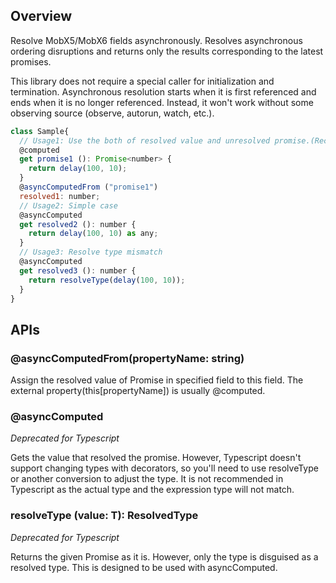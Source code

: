 ## Overview

Resolve MobX5/MobX6 fields asynchronously. Resolves asynchronous ordering disruptions and returns only the results corresponding to the latest promises.

This library does not require a special caller for initialization and termination. Asynchronous resolution starts when it is first referenced and ends when it is no longer referenced. Instead, it won't work without some observing source (observe, autorun, watch, etc.).

```js
class Sample{
  // Usage1: Use the both of resolved value and unresolved promise.(Recommended)
  @computed
  get promise1 (): Promise<number> {
    return delay(100, 10);
  }
  @asyncComputedFrom ("promise1")
  resolved1: number;
  // Usage2: Simple case
  @asyncComputed
  get resolved2 (): number {
    return delay(100, 10) as any;
  }
  // Usage3: Resolve type mismatch
  @asyncComputed
  get resolved3 (): number {
    return resolveType(delay(100, 10));
  }
}
```

## APIs

### @asyncComputedFrom(propertyName: string)
Assign the resolved value of Promise in specified field to this field. The external property(this[propertyName]) is usually @computed.

### @asyncComputed
_Deprecated for Typescript_

Gets the value that resolved the promise. However, Typescript doesn't support changing types with decorators, so you'll need to use resolveType or another conversion to adjust the type. It is not recommended in Typescript as the actual type and the expression type will not match.

### resolveType (value: T): ResolvedType <T>
_Deprecated for Typescript_

Returns the given Promise as it is. However, only the type is disguised as a resolved type. This is designed to be used with asyncComputed.